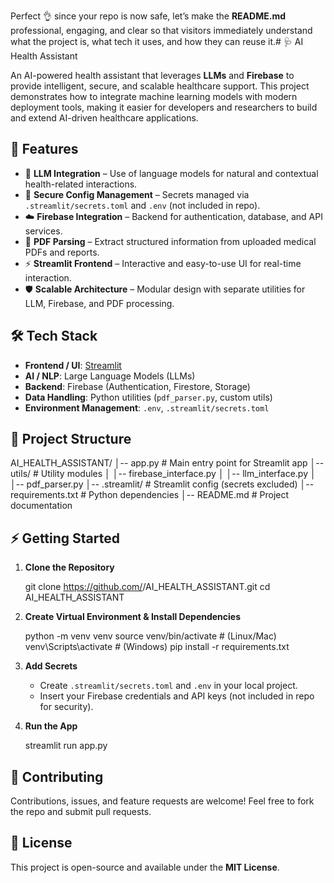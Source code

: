 Perfect 👌 since your repo is now safe, let’s make the **README.md** professional, engaging, and clear so that visitors immediately understand what the project is, what tech it uses, and how they can reuse it.# 🩺 AI Health Assistant

An AI-powered health assistant that leverages **LLMs** and **Firebase** to provide intelligent, secure, and scalable healthcare support. This project demonstrates how to integrate machine learning models with modern deployment tools, making it easier for developers and researchers to build and extend AI-driven healthcare applications.


## 🚀 Features

* 🤖 **LLM Integration** – Use of language models for natural and contextual health-related interactions.
* 🔐 **Secure Config Management** – Secrets managed via `.streamlit/secrets.toml` and `.env` (not included in repo).
* ☁️ **Firebase Integration** – Backend for authentication, database, and API services.
* 📄 **PDF Parsing** – Extract structured information from uploaded medical PDFs and reports.
* ⚡ **Streamlit Frontend** – Interactive and easy-to-use UI for real-time interaction.
* 🛡️ **Scalable Architecture** – Modular design with separate utilities for LLM, Firebase, and PDF processing.


## 🛠 Tech Stack

* **Frontend / UI**: [Streamlit](https://streamlit.io/)
* **AI / NLP**: Large Language Models (LLMs)
* **Backend**: Firebase (Authentication, Firestore, Storage)
* **Data Handling**: Python utilities (`pdf_parser.py`, custom utils)
* **Environment Management**: `.env`, `.streamlit/secrets.toml`


## 📂 Project Structure

AI_HEALTH_ASSISTANT/
│-- app.py                  # Main entry point for Streamlit app
│-- utils/                  # Utility modules
│   │-- firebase_interface.py
│   │-- llm_interface.py
│   │-- pdf_parser.py
│-- .streamlit/             # Streamlit config (secrets excluded)
│-- requirements.txt        # Python dependencies
│-- README.md               # Project documentation



## ⚡ Getting Started

1. **Clone the Repository**

   git clone https://github.com/<your-username>/AI_HEALTH_ASSISTANT.git
   cd AI_HEALTH_ASSISTANT

2. **Create Virtual Environment & Install Dependencies**

   python -m venv venv
   source venv/bin/activate   # (Linux/Mac)
   venv\Scripts\activate      # (Windows)
   pip install -r requirements.txt

3. **Add Secrets**

   * Create `.streamlit/secrets.toml` and `.env` in your local project.
   * Insert your Firebase credentials and API keys (not included in repo for security).

4. **Run the App**

   streamlit run app.py

## 🤝 Contributing

Contributions, issues, and feature requests are welcome!
Feel free to fork the repo and submit pull requests.


## 📜 License

This project is open-source and available under the **MIT License**.
